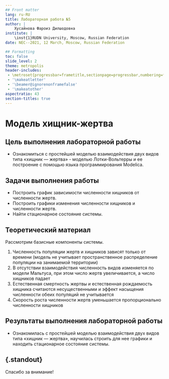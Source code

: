 ```yaml
---
## Front matter
lang: ru-RU
title: Лабораторная работа №5 
author: |
	Хусайнова Фароиз Дилшодовна 
institute: |
	\inst{1}RUDN University, Moscow, Russian Federation
date: NEC--2021, 12 March, Moscow, Russian Federation

## Formatting
toc: false
slide_level: 2
theme: metropolis
header-includes: 
 - \metroset{progressbar=frametitle,sectionpage=progressbar,numbering=fraction}
 - '\makeatletter'
 - '\beamer@ignorenonframefalse'
 - '\makeatother'
aspectratio: 43
section-titles: true
---
```


# Модель хищник-жертва

## Цель выполнения лабораторной работы

- Ознакомиться с простейшей моделью взаимодействия двух видов типа «хищник — жертва» - моделью Лотки-Вольтерры  и ее построение с помощью языка программирования Modelica.

## Задачи выполнения работы

- Построить график зависимости численности хищников от численности жертв.
- Построить графики изменения численности хищников и численности жертв.
- Найти стационарное состояние системы.

## Теоретический материал 

Рассмотрим базисные компоненты системы.

1.	Численность популяции жертв и хищников зависят только от времени (модель не учитывает пространственное распределение популяции на занимаемой территории)
2.	В отсутствии взаимодействия численность видов изменяется по модели Мальтуса, при этом число жертв увеличивается, а число хищников падает
3.	Естественная смертность жертвы и естественная рождаемость хищника считаются несущественными и эффект насыщения численности обеих популяций не учитывается 
4.	Скорость роста численности жертв уменьшается пропорционально численности хищников

## Результаты выполнения лабораторной работы

- Ознакомилась с простейшей моделью взаимодействия двух видов типа «хищник — жертва», научилась строить для нее графики и находить стационарное состояние системы.

## {.standout}

Спасибо за внимание!